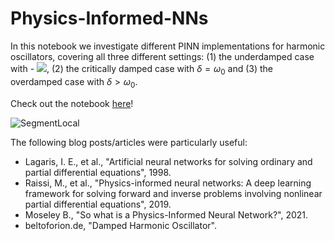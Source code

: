 # Physics-Informed-NNs

In this notebook we investigate different PINN implementations for harmonic oscillators, covering all three different settings: (1) the underdamped case with - <img src="https://latex.codecogs.com/gif.latex?O_t=\delta < \omega_0 " />, (2) the critically damped case with $\delta = \omega_0$ and (3) the overdamped case with $\delta > \omega_0$. 

Check out the notebook [here](https://github.com/astroioannaki/Graph-Neural-Networks/blob/main/GNNs%20-%20Node%20classification%20with%20Graph%20Convolutional%20Network%20(GCN).ipynb)!

![SegmentLocal](pinn_ud.gif "gif")

The following blog posts/articles were particularly useful:
- Lagaris, I. E., et al., "Artificial neural networks for solving ordinary and partial differential equations", 1998.
- Raissi, M., et al., "Physics-informed neural networks: A deep learning framework for solving forward and inverse problems involving nonlinear partial differential equations", 2019.
- Moseley B., "So what is a Physics-Informed Neural Network?", 2021.
- beltoforion.de, "Damped Harmonic Oscillator".
